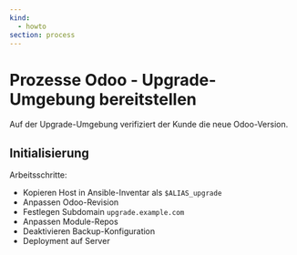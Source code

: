 ```yaml
---
kind:
  - howto
section: process
---
```

# Prozesse Odoo - Upgrade-Umgebung bereitstellen

Auf der Upgrade-Umgebung verifiziert der Kunde die neue Odoo-Version.

## Initialisierung

Arbeitsschritte:
* Kopieren Host in Ansible-Inventar als `$ALIAS_upgrade`
* Anpassen Odoo-Revision
* Festlegen Subdomain `upgrade.example.com`
* Anpassen Module-Repos
* Deaktivieren Backup-Konfiguration
* Deployment auf Server